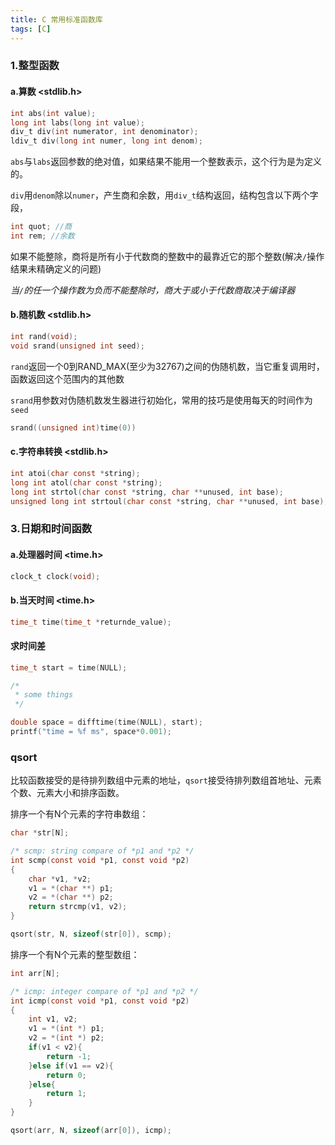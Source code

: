 ```yaml
---
title: C 常用标准函数库
tags: [C]
---
```


### 1.整型函数

#### a.算数 <stdlib.h>

``` c
int abs(int value);
long int labs(long int value);
div_t div(int numerator, int denominator);
ldiv_t div(long int numer, long int denom);
```

`abs`与`labs`返回参数的绝对值，如果结果不能用一个整数表示，这个行为是为定义的。

`div`用`denom`除以`numer`，产生商和余数，用`div_t`结构返回，结构包含以下两个字段，


``` c
int quot; //商
int rem; //余数
```

如果不能整除，商将是所有小于代数商的整数中的最靠近它的那个整数(解决`/`操作结果未精确定义的问题)

*当`/`的任一个操作数为负而不能整除时，商大于或小于代数商取决于编译器*

#### b.随机数 <stdlib.h>

``` c
int rand(void);
void srand(unsigned int seed);
```

`rand`返回一个0到RAND_MAX(至少为32767)之间的伪随机数，当它重复调用时，函数返回这个范围内的其他数

`srand`用参数对伪随机数发生器进行初始化，常用的技巧是使用每天的时间作为`seed`

``` c
srand((unsigned int)time(0))
```

#### c.字符串转换 <stdlib.h>

``` c
int atoi(char const *string);
long int atol(char const *string);
long int strtol(char const *string, char **unused, int base);
unsigned long int strtoul(char const *string, char **unused, int base);
```

### 3.日期和时间函数

#### a.处理器时间 <time.h>

``` c
clock_t clock(void);
```

#### b.当天时间 <time.h>

``` c
time_t time(time_t *returnde_value);
```

#### 求时间差

``` c
time_t start = time(NULL);

/*
 * some things
 */

double space = difftime(time(NULL), start);
printf("time = %f ms", space*0.001);
```

### qsort

比较函数接受的是待排列数组中元素的地址，`qsort`接受待排列数组首地址、元素个数、元素大小和排序函数。

排序一个有N个元素的字符串数组：

``` c
char *str[N];

/* scmp: string compare of *p1 and *p2 */
int scmp(const void *p1, const void *p2)
{
    char *v1, *v2;
    v1 = *(char **) p1;
    v2 = *(char **) p2;
    return strcmp(v1, v2);
}

qsort(str, N, sizeof(str[0]), scmp);
```

排序一个有N个元素的整型数组：

``` c
int arr[N];

/* icmp: integer compare of *p1 and *p2 */
int icmp(const void *p1, const void *p2)
{
    int v1, v2;
    v1 = *(int *) p1;
    v2 = *(int *) p2;
    if(v1 < v2){
        return -1;
    }else if(v1 == v2){
        return 0;
    }else{
        return 1;
    }
}

qsort(arr, N, sizeof(arr[0]), icmp);
```

